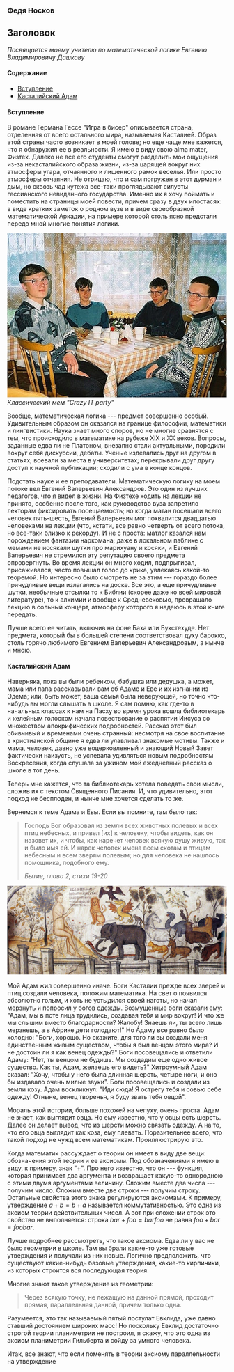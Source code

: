 
### Федя Носков
## Заголовок
*Посвящается моему учителю по математической логике Евгению Владимировичу Дашкову*

#### Содержание

* [Вступление](#introduction)
* [Касталийский Адам](#adamssheep)

#### <a name="introduction">Вступление</a>

В романе Германа Гессе "Игра в бисер" описывается страна, отделенная от всего остального мира, называемая Касталией. Образ этой страны часто возникает в моей голове; но еще чаще мне кажется, что я обнаружил ее в реальности. Я имею в виду свою alma mater, Физтех. Далеко не все его студенты смогут разделить мои ощущения из-за некасталийского образа жизни, из-за царящей вокруг них атмосферы угара, отчаянного и лишенного рамок веселья. Или просто атмосферы отчаяния. Не отрицаю, что и сам погружен в этот дурман и дым, но сквозь чад кутежа все-таки проглядывают силуэты гессианского невиданного государства. Именно их я хочу поймать и поместить на страницы моей повести, причем сразу в двух ипостасях: в виде кратких заметок о родном вузе и в виде своеобразной математической Аркадии, на примере которой столь ясно предстали передо мной многие понятия логики.

![party](img/crazy_it_party.jpg "Класический мем Carzy IT party")
*Классический мем "Crazy IT party"*

Вообще, математическая логика --- предмет совершенно особый. Удивительным образом он оказался на границе философии, математики и лингвистики. Наука знает много споров, но не многие сравнятся с тем, что происходило в математике на рубеже XIX и XX веков. Вопросы, заданные едва ли не Платоном, внезапно стали актуальными, породили вокруг себя дискуссии, дебаты. Ученые издевались друг на другом в статьях; воевали за места в университетах; перекрывали друг другу доступ к научной публикации; сходили с ума в конце концов.

Подстать науке и ее преподаватели. Математическую логику на моем потоке вел Евгений Валерьевич Александров. Это один из лучших педагогов,  что я видел в жизни. На Физтехе ходить на лекции не принято, особенно после того, как руководство вуза запретило лекторам фиксировать посещаемость; но когда матан посещали всего человек пять-шесть, Евгений Валерьевич мог похвалится двадцатью человеками на лекции (что, кстати, все равно четверть от всего потока, но все-таки близко к рекорду). И не с проста: матлог казался нам порождением фантазии наркомана; даже в локальном паблике с мемами не иссякали шутки про марихуану и косяки, и Евгений Валерьевич не стремился эту репутацию своего предмета опровергнуть. Во время лекции он много ходил, подпрыгивал, присаживался; часто повышал голос до крика, увлекаясь какой-то теоремой. Но интересно было смотреть не за этим --- гораздо более причудливые вещи излагались на доске. Все это, а еще причудливые шутки, необычные отсылки то к Библии (скорее даже ко всей мировой литературе), то к алхимии и вообще к Средневековью, превращало лекцию в сольный концерт, атмосферу которого я надеюсь в этой книге передать.

Лучше всего ее читать, включив на фоне Баха или Букстехуде. Нет предмета, который бы в большей степени соответствовал духу барокко, столь горячо любимого Евгением Валерьевич Александровым, а нынче и мною.

#### <a name="adamssheep">Касталийский Адам</a>

Наверняка, пока вы были ребенком, бабушка или дедушка, а может, мама или папа рассказывали вам об Адаме и Еве и их изгнании из Эдема; или, быть может, ваша семья была неверующей, но точно что-нибудь вы могли слышать в школе. Я сам помню, как где-то в начальных классах к нам на Пасху во время урока вошла библиотекарь и келейным голоском начала повествование о распятии Иисуса со множеством апокрифических подробностей. Рассказ этот был сбивчивый и временами очень странный: несмотря на свое воспитание в христианской общине я едва ли улавливал знакомые мотивы. Также и мама, человек, давно уже воцерковленный и знающий Новый Завет фактически наизусть, не успевала удивляться новым подробностям Воскресения, когда слушала за ужином мой ежедневный рассказ о школе в тот день.

Теперь мне кажется, что та библиотекарь хотела поведать свои мысли, сложив их с текстом Священного Писания. И, что удивительно, этот подход не бесплоден, и нынче мне хочется сделать то же.

Вернемся к теме Адама и Евы. Если вы помните, там было так:

>  Господь Бог образовал из земли всех животных полевых и всех птиц небесных, и привел [их] к человеку, чтобы видеть, как он назовет их, и чтобы, как наречет человек всякую душу живую, так и было имя ей. И нарек человек имена всем скотам и птицам небесным и всем зверям полевым; но для человека не нашлось помощника, подобного ему.
>
> *Бытие, глава 2, стихи 19-20*

![adam](img/adam.jpg "Адам нарекает имена животным. Метеоры. Греция.Феофан Стрелидзас. XVI в.")

Мой Адам жил совершенно иначе. Боги Касталии прежде всех зверей и птиц создали человека, положим математика. На свет о появился абсолютно голым, и хоть не устыдился своей наготы, но начал мерзнуть и попросил у богов одежды. Возмущенные боги сказали ему: "Адам, мы в поте лица трудились, создавая тебя и мир вокруг! И что же мы слышим вместо благодарности? Жалобу! Знаешь ли, ты всего лишь мерзнешь, а в Африке дети голодают!" Но Адаму все равно было холодно: "Боги, хорошо. Но скажите, для того ли вы создали меня единственным живым существом, чтобы я был венцом этого мира? И не достоин ли я как венец одежды?" Боги посовещались и ответили Адаму: "Нет, ты венцом не будишь. Мы создадим еще одно живое существо. Как ты, Адам, желаешь его видеть?" Хитроумный Адам сказал: "Хочу, чтобы у него была длинная шерсть, четыре ноги, и оно бы издавало очень милые звуки". Боги посовещались и создали из земли козу. Адам воскликнул: "Иди сюда! Я острегу тебя и совью себе одежду! Отныне, венец творенья, я буду звать тебя овцой".

Мораль этой истории, больше похожей на чепуху, очень проста. Адам не знает, как выглядит овца. Но ему известно, что у овцы есть шерсть. Далее он делает вывод, что из шерсти можно связать одежду. А на то, что его овца выглядит как коза, ему плевать. Поразительнее всего, что такой подход не чужд всем математикам. Проиллюстрирую это.

Когда математик рассуждает о теории он имеет в виду две вещи: обозначения этой теории и ее аксиомы. Под обозначениями я имею в виду, к примеру, знак "$+$". Про него известно, что он --- функция, которая принимает два аргумента и возвращает какую-то однородною с этими двумя аргументами величину. Сложим вместе два числа --- получим число. Сложим вместе две строки --- получим строку. Остальные свойства этого знака регулируются аксиомами. К примеру, утверждение $a + b = b + a$ называется коммутативностью. Это одна из аксиом теории действительных чисел. А вот при сложении строк это свойство не выполняется: строка $bar + foo = barfoo$ не равна $foo + bar = foobar$.

Лучше подробнее рассмотреть, что такое аксиома. Едва ли у вас не было геометрии в школе. Там вы брали какие-то уже готовые утверждения и получали из них новые. Логично предположить, что существуют какие-нибудь базовые утверждения, какие-то кирпичики, из которых строится вся последующая теория.

Многие знают такое утверждение из геометрии:

> Через всякую точку, не лежащую на данной прямой, проходит прямая, параллельная данной, причем только одна.

Разумеется, это так называемый пятый постулат Евклида, уже давно ставший достоянием широких масс! Но поскольку Евклид достаточно строгой теории планиметрии не построил, я скажу, что это одна из аксиом планиметрии Гильберта и сойду за умного человека.

Итак, все знают, что если поменять в теории аксиому параллельности на утверждение
